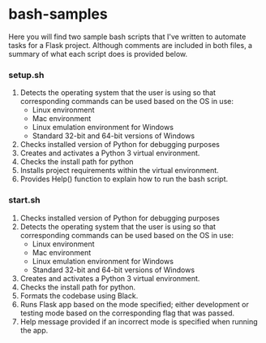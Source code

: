# bash-samples
Here you will find two sample bash scripts that I've written to automate tasks for a Flask project. Although comments are included in both files, a summary of what each script does is provided below.


### setup.sh

1. Detects the operating system that the user is using so that corresponding commands can be used based on the OS in use:
   - Linux environment
   - Mac environment
   - Linux emulation environment for Windows
   - Standard 32-bit and 64-bit versions of Windows
2. Checks installed version of Python for debugging purposes
3. Creates and activates a Python 3 virtual environment.
4. Checks the install path for python
5. Installs project requirements within the virtual environment.
6. Provides Help() function to explain how to run the bash script.


### start.sh
1. Checks installed version of Python for debugging purposes
2. Detects the operating system that the user is using so that corresponding commands can be used based on the OS in use:
   - Linux environment
   - Mac environment
   - Linux emulation environment for Windows
   - Standard 32-bit and 64-bit versions of Windows
3. Creates and activates a Python 3 virtual environment.
4. Checks the install path for python.
5. Formats the codebase using Black.
6. Runs Flask app based on the mode specified; either development or testing mode based on the corresponding flag that was passed.
7. Help message provided if an incorrect mode is specified when running the app.

